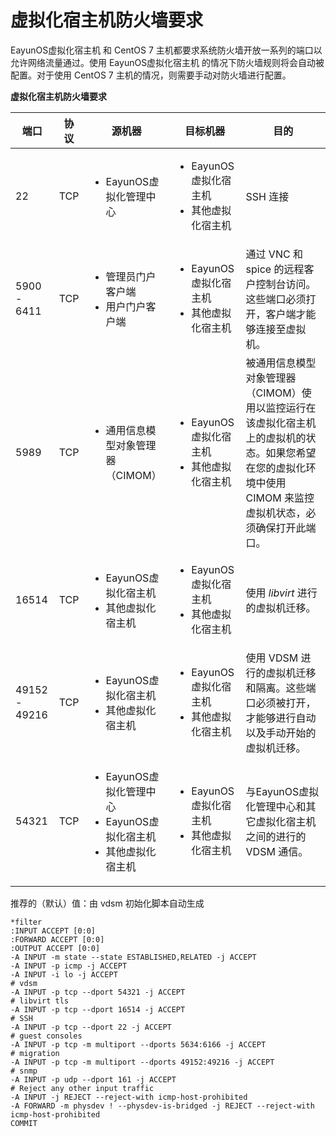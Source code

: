 # 虚拟化宿主机防火墙要求

EayunOS虚拟化宿主机 和 CentOS 7
主机都要求系统防火墙开放一系列的端口以允许网络流量通过。使用 EayunOS虚拟化宿主机
的情况下防火墙规则将会自动被配置。对于使用 CentOS 7
主机的情况，则需要手动对防火墙进行配置。

**虚拟化宿主机防火墙要求**

|端口|协议|源机器|目标机器|目的|
|----|----|------|--------|----|
|22|TCP|<ul><li>EayunOS虚拟化管理中心</li></ul>|<ul><li>EayunOS虚拟化宿主机</li><li>其他虚拟化宿主机</li></ul>|SSH 连接|
|5900 - 6411|TCP|<ul><li>管理员门户客户端</li><li>用户门户客户端</li></ul>|<ul><li>EayunOS虚拟化宿主机</li><li>其他虚拟化宿主机</li></ul>|通过 VNC 和 spice 的远程客户控制台访问。这些端口必须打开，客户端才能够连接至虚拟机。|
|5989|TCP|<ul><li>通用信息模型对象管理器（CIMOM）</li></ul>|<ul><li>EayunOS虚拟化宿主机</li><li>其他虚拟化宿主机</li></ul>|被通用信息模型对象管理器（CIMOM）使用以监控运行在该虚拟化宿主机上的虚拟机的状态。如果您希望在您的虚拟化环境中使用 CIMOM 来监控虚拟机状态，必须确保打开此端口。|
|16514|TCP|<ul><li>EayunOS虚拟化宿主机</li><li>其他虚拟化宿主机</li></ul>|<ul><li>EayunOS虚拟化宿主机</li><li>其他虚拟化宿主机</li></ul>|使用 *libvirt* 进行的虚拟机迁移。|
|49152 - 49216|TCP|<ul><li>EayunOS虚拟化宿主机</li><li>其他虚拟化宿主机</li></ul>|<ul><li>EayunOS虚拟化宿主机</li><li>其他虚拟化宿主机</li></ul>|使用 VDSM 进行的虚拟机迁移和隔离。这些端口必须被打开，才能够进行自动以及手动开始的虚拟机迁移。|
|54321|TCP|<ul><li>EayunOS虚拟化管理中心</li><li>EayunOS虚拟化宿主机</li><li>其他虚拟化宿主机</li></ul>|<ul><li>EayunOS虚拟化宿主机</li><li>其他虚拟化宿主机</li></ul>|与EayunOS虚拟化管理中心和其它虚拟化宿主机之间的进行的 VDSM 通信。|

推荐的（默认）值：由 vdsm 初始化脚本自动生成

    *filter
    :INPUT ACCEPT [0:0]
    :FORWARD ACCEPT [0:0]
    :OUTPUT ACCEPT [0:0]
    -A INPUT -m state --state ESTABLISHED,RELATED -j ACCEPT
    -A INPUT -p icmp -j ACCEPT
    -A INPUT -i lo -j ACCEPT
    # vdsm
    -A INPUT -p tcp --dport 54321 -j ACCEPT
    # libvirt tls
    -A INPUT -p tcp --dport 16514 -j ACCEPT
    # SSH
    -A INPUT -p tcp --dport 22 -j ACCEPT
    # guest consoles
    -A INPUT -p tcp -m multiport --dports 5634:6166 -j ACCEPT
    # migration
    -A INPUT -p tcp -m multiport --dports 49152:49216 -j ACCEPT
    # snmp
    -A INPUT -p udp --dport 161 -j ACCEPT
    # Reject any other input traffic
    -A INPUT -j REJECT --reject-with icmp-host-prohibited
    -A FORWARD -m physdev ! --physdev-is-bridged -j REJECT --reject-with icmp-host-prohibited
    COMMIT


